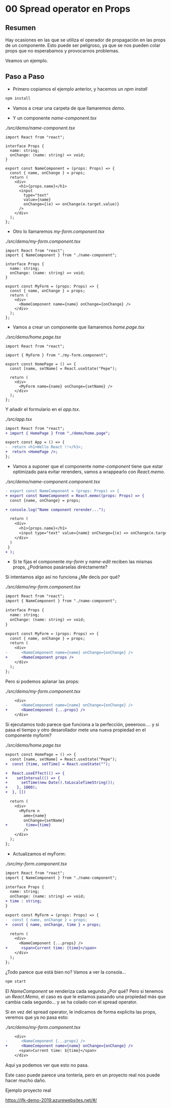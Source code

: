 # 00 Spread operator en Props

## Resumen

Hay ocasiones en las que se utiliza el operador de propagación en las props de un componente. Esto puede ser peligroso, ya que se nos pueden colar
props que no esperabamos y provocarnos problemas.

Veamos un ejemplo.

## Paso a Paso

- Primero copiamos el ejemplo anterior, y hacemos un _npm install_

```bash
npm install
```

- Vamos a crear una carpeta de que llamaremos _demo_.

- Y un componente _name-component.tsx_

_./src/demo/name-component.tsx_

```tsx
import React from "react";

interface Props {
  name: string;
  onChange: (name: string) => void;
}

export const NameComponent = (props: Props) => {
  const { name, onChange } = props;
  return (
    <div>
      <h1>{props.name}</h1>
      <input
        type="text"
        value={name}
        onChange={(e) => onChange(e.target.value)}
      />
    </div>
  );
};
```

- Otro lo llamaremos _my-form.component.tsx_

_./src/demo/my-form.component.tsx_

```tsx
import React from "react";
import { NameComponent } from "./name-component";

interface Props {
  name: string;
  onChange: (name: string) => void;
}

export const MyForm = (props: Props) => {
  const { name, onChange } = props;
  return (
    <div>
      <NameComponent name={name} onChange={onChange} />
    </div>
  );
};
```

- Vamos a crear un componente que llamaremos _home.page.tsx_

_./src/demo/home.page.tsx_

```tsx
import React from "react";

import { MyForm } from "./my-form.component";

export const HomePage = () => {
  const [name, setName] = React.useState("Pepe");

  return (
    <div>
      <MyForm name={name} onChange={setName} />
    </div>
  );
};
```

Y añadir el formulario en el _app.tsx_.

_./src/app.tsx_

```diff
import React from "react";
+ import { HomePage } from "./demo/home.page";

export const App = () => {
-  return <h1>Hello React !!</h1>;
+  return <HomePage />;
};
```

- Vamos a suponer que el componente _name-component_ tiene que estar optimizado para evitar rerenders, vamos a wrappearlo con _React.memo_.

_./src/demo/name-component.component.tsx_

```diff
- export const NameComponent = (props: Props) => {
+ export const NameComponent = React.memo((props: Props) => {
  const {name, onChange} = props;

+ console.log("Name component rerender...");

  return (
    <div>
      <h1>{props.name}</h1>
      <input type="text" value={name} onChange={(e) => onChange(e.target.value)} />
    </div>
  )
 }
+ );
```

- Si te fijas el componente _my-form_ y _name-edit_ reciben las mismas props, ¿Podríamos pasárselas diréctamente?

Si intentamos algo así no funciona ¿Me decís por qué?

_./src/demo/my-form.component.tsx_

```diff
import React from "react";
import { NameComponent } from "./name-component";

interface Props {
  name: string;
  onChange: (name: string) => void;
}

export const MyForm = (props: Props) => {
  const { name, onChange } = props;
  return (
    <div>
-      <NameComponent name={name} onChange={onChange} />
+      <NameComponent props />
    </div>
  );
};
```

Pero si podemos aplanar las props:

_./src/demo/my-form.component.tsx_

```diff
    <div>
-      <NameComponent name={name} onChange={onChange} />
+      <NameComponent {...props} />
    </div>
```

Si ejecutamos todo parece que funciona a la perfección, peeerooo.... y si pasa el tiempo y otro desarollador mete una nueva propiedad en el componente myform?

_./src/demo/home.page.tsx_

```diff
export const HomePage = () => {
  const [name, setName] = React.useState("Pepe");
+  const [time, setTime] = React.useState("");

+  React.useEffect(() => {
+    setInterval(() => {
+      setTime(new Date().toLocaleTimeString());
+    }, 1000);
+  }, [])

  return (
    <div>
      <MyForm n
        ame={name}
        onChange={setName}
+        time={time}
        />
    </div>
  );
};
```

- Actualizamos el myForm:

_./src/my-form.component.tsx_

```diff
import React from "react";
import { NameComponent } from "./name-component";

interface Props {
  name: string;
  onChange: (name: string) => void;
+ time : string;
}

export const MyForm = (props: Props) => {
-  const { name, onChange } = props;
+  const { name, onChange, time } = props;

  return (
    <div>
      <NameComponent {...props} />
+      <span>Current time: {time}</span>
    </div>
  );
};
```

¿Todo parece que está bien no? Vamos a ver la consola...

```bash
npm start
```

El _NameComponent_ se renderiza cada segundo ¿Por qué? Pero si
tenemos un _React.Memo_, el caso es que le estamos pasando una
propiedad más que cambia cada segundo... y se ha colado con el
spread operator.

Si en vez del spread operator, le indicamos de forma explicita
las props, veremos que ya no pasa esto:

_./src/demo/my-form.component.tsx_

```diff
    <div>
-      <NameComponent {...props} />
+      <NameComponent name={name} onChange={onChange} />
      <span>Current time: ${time}</span>
    </div>
```

Aquí ya podemos ver que esto no pasa.

Este caso puede parece una tontería, pero en un proyecto real nos
puede hacer mucho daño.

Ejemplo proyecto real

https://jfk-demo-2019.azurewebsites.net/#/
